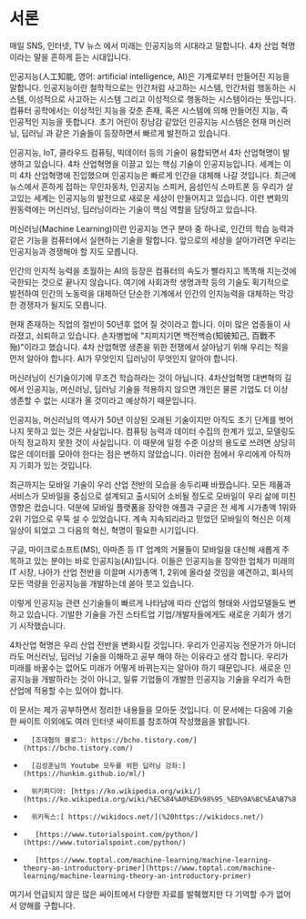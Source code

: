 # 서론

매일 SNS, 인터넷, TV 뉴스 에서 미래는 인공지능의 시대라고 말합니다. 4차 산업 혁명이라는 말을 흔하게 듣는 시대입니다.

인공지능\(人工知能, 영어: artificial intelligence, AI\)은 기계로부터 만들어진 지능을 말합니다. 인공지능이란 철학적으로는 인간처럼 사고하는 시스템, 인간처럼 행동하는 시스템, 이성적으로 사고하는 시스템 그리고 이성적으로 행동하는 시스템이라는 뜻입니다. 컴퓨터 공학에서는 이상적인 지능을 갖춘 존재, 혹은 시스템에 의해 만들어진 지능, 즉 인공적인 지능을 뜻합니다. 초기 어린이 장남감 같았던 인공지능 시스템은 현재 머신러닝, 딥러닝 과 같은 기술들이 등장하면서 빠르게 발전하고 있습니다.

인공지능, IoT, 클라우드 컴퓨팅, 빅데이터 등의 기술이 융합되면서 4차 산업혁명이 발생하고 있습니다. 4차 산업혁명을 이끌고 있는 핵심 기술이 인공지능입니다. 세계는 이미 4차 산업혁명에 진입했으며 인공지능은 빠르게 인간을 대체해 나갈 것입니다. 최근에 뉴스에서 흔하게 접하는 무인자동차, 인공지능 스피커, 음성인식 스마트폰 등 우리가 살고있는 세계는 인공지능의 발전으로 새로운 세상이 만들어지고 있습니다. 이런 변화의 원동력에는 머신러닝, 딥러닝이라는 기술이 핵심 역할을 담당하고 있습니다.

머신러닝\(Machine Learning\)이란 인공지능 연구 분야 중 하나로, 인간의 학습 능력과 같은 기능을 컴퓨터에서 실현하는 기술을 말합니다.  앞으로의 세상을 살아가려면 우리는 인공지능과 경쟁해야 할 지도 모릅니다.

인간의 인지적 능력을 초월하는 AI의 등장은 컴퓨터의 속도가 빨라지고 똑똑해 지는것에 국한되는 것으로 끝나지 않습니다. 여기에 사회과학 생명과학 등의 기술도 획기적으로 발전하여 인간의 노동력을 대체하던 단순한 기계에서 인간의 인지능력을 대체하는 막강한 경쟁자가 될지도 모릅니다.

현재 존재하는 직업의 절반이 50년후 없어 질 것이라고 합니다. 이미 많은 업종들이 사라졌고, 쇠퇴하고 있습니다. 손자병법에 "지피지기면 백전백승\(知彼知己, 百戰不殆\)"이라고 했습니다. 4차 산업혁명 생존을 위한   전쟁에서  살아남기 위해 우리는 적을 먼저 알아야 합니다. AI가 무엇인지 딥러닝이 무엇인지 알아야 합니다.

머신러닝이 신기술이기에 무조건 학습하라는 것이 아닙니다. 4차산업혁명 대변혁의 길에서 인공지능, 머신러닝, 딥러닝 기술을 적용하지 않으면 개인은 물론 기업도 더 이상 생존할 수 없는 시대가 올 것이라고 예상하기 때문입니다.

인공지능, 머신러닝의 역사가 50년 이상된 오래된 기술이지만 아직도 초기 단계를 벗어나지 못하고 있는 것은 사실입니다. 컴퓨팅 능력과 데이터 수집의 한계가 있고, 모델링도 아직 정교하지 못한 것이 사실입니다. 이 때문에 일정 수준 이상의 용도로 쓰려면 상당히 많은 데이터를 모아야 한다는 점은 변하지 않았습니다. 이러한 점에서 우리에게 아직까지 기회가 있는 것입니다.

최근까지는 모바일 기술이 우리 산업 전반의 모습을 송두리째 바꿨습니다. 모든 제품과 서비스가 모바일을 중심으로 설계되고 출시되어 소비될 정도로 모바일이 우리 삶에 미친 영향은 컸습니다. 덕분에 모바일 플랫폼을 장악한 애플과 구글은 전 세계 시가총액 1위와 2위 기업으로 우뚝 설 수 있었습니다. 계속 지속되리라고 믿었던 모바일의 혁신은 이제 일상이 되었고 그 다음의 혁신, 혁명이 필요한 시기입니다.

구글, 마이크로소프트\(MS\), 아마존 등 IT 업계의 거물들이 모바일을 대신해 새롭게 주목하고 있는 분야는 바로 인공지능\(AI\)입니다. 이들은 인공지능을 장악한 업체가 미래의 IT 시장, 나아가 산업 전반을 이끌며 시가총액 1, 2위에 올라설 것임을 예견하고, 회사의 모든 역량을 인공지능을 개발하는데 쏟아 붓고 있습니다.

이렇게 인공지능 관련 신기술들이 빠르게 나타남에 따라 산업의 형태와 사업모델들도 변하고 있습니다. 기발한 기술을 가진 스타트업 기업/개발자들에게도 새로운 기회가 생기기 시작했습니다.  

4차산업 혁명은 우리 산업 전반을 변화시킬 것입니다. 우리가 인공지능 전문가가 아니더라도 머신러닝, 딥러닝 기술을 이해하고 공부 해야 하는 이유라고 생각 합니다. 우리가 미래를 바꿀수는 없어도 미래가 어떻게 바뀌는지는 알아야 하기 때문입니다. 새로운 인공지능을 개발하라는 것이 아니고, 일류 기업들이 개발한 인공지능 기술을 우리가 속한 산업에 적용할 수는 있어야 합니다.

이 문서는 제가 공부하면서 정리한 내용들을 모아둔 것입니다. 이 문서에는 다음에 기술한 싸이트 이외에도 여러 인터넷 싸이트를 참조하여 작성했음을 밝힙니다.

*       [조대협의 블로그: https://bcho.tistory.com/](https://bcho.tistory.com/)
*       [김성훈님의 Youtube 모두를 위한 딥러닝 강좌:](https://hunkim.github.io/ml/)
*       위키피디아: [https://ko.wikipedia.org/wiki/](https://ko.wikipedia.org/wiki/%EC%84%A0%ED%98%95_%ED%9A%8C%EA%B7%80)
*       위키독스:[ https://wikidocs.net/](%20https://wikidocs.net/)
*        [https://www.tutorialspoint.com/python/](https://www.tutorialspoint.com/python/)
*        [https://www.toptal.com/machine-learning/machine-learning-theory-an-introductory-primer](https://www.toptal.com/machine-learning/machine-learning-theory-an-introductory-primer)

여기서 언급되지 않은 많은 싸이트에서 다양한 자료를 발췌했지만 다 기억할 수가 없어서 양해를 구합니다.

